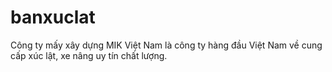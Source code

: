 # banxuclat
Công ty mấy xây dựng MIK Việt Nam là công ty hàng đầu Việt Nam về cung cấp xúc lật, xe nâng uy tín chất lượng.
